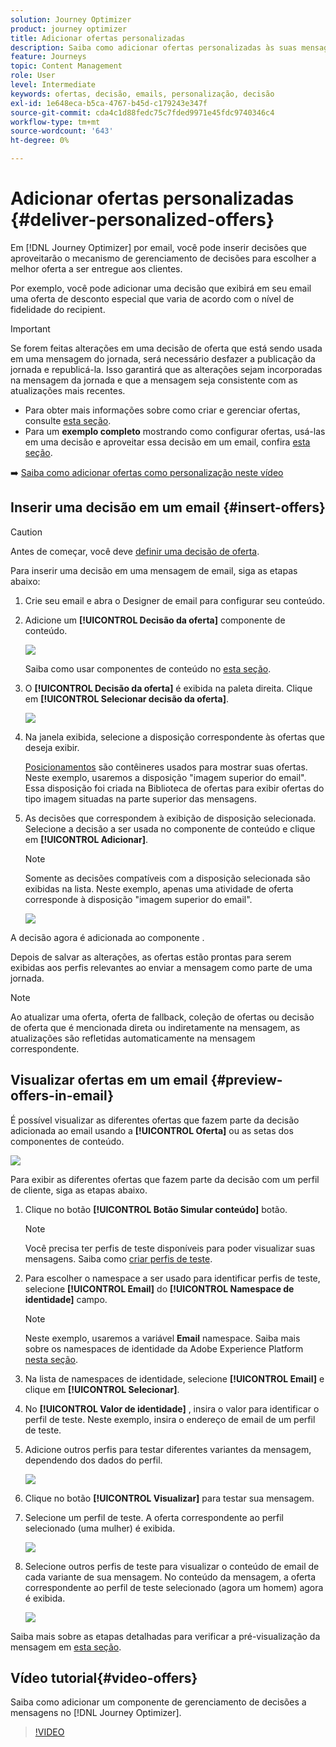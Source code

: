 ```yaml
---
solution: Journey Optimizer
product: journey optimizer
title: Adicionar ofertas personalizadas
description: Saiba como adicionar ofertas personalizadas às suas mensagens
feature: Journeys
topic: Content Management
role: User
level: Intermediate
keywords: ofertas, decisão, emails, personalização, decisão
exl-id: 1e648eca-b5ca-4767-b45d-c179243e347f
source-git-commit: cda4c1d88fedc75c7fded9971e45fdc9740346c4
workflow-type: tm+mt
source-wordcount: '643'
ht-degree: 0%

---
```


# Adicionar ofertas personalizadas {#deliver-personalized-offers}

Em [!DNL Journey Optimizer] por email, você pode inserir decisões que aproveitarão o mecanismo de gerenciamento de decisões para escolher a melhor oferta a ser entregue aos clientes.

Por exemplo, você pode adicionar uma decisão que exibirá em seu email uma oferta de desconto especial que varia de acordo com o nível de fidelidade do recipient.

>[!IMPORTANT]
>
>Se forem feitas alterações em uma decisão de oferta que está sendo usada em uma mensagem do jornada, será necessário desfazer a publicação da jornada e republicá-la.  Isso garantirá que as alterações sejam incorporadas na mensagem da jornada e que a mensagem seja consistente com as atualizações mais recentes.

* Para obter mais informações sobre como criar e gerenciar ofertas, consulte [esta seção](../offers/get-started/starting-offer-decisioning.md).
* Para um **exemplo completo** mostrando como configurar ofertas, usá-las em uma decisão e aproveitar essa decisão em um email, confira [esta seção](../offers/offers-e2e.md#insert-decision-in-email).

➡️ [Saiba como adicionar ofertas como personalização neste vídeo](#video-offers)

## Inserir uma decisão em um email {#insert-offers}

>[!CAUTION]
>
>Antes de começar, você deve [definir uma decisão de oferta](../offers/offer-activities/create-offer-activities.md).

Para inserir uma decisão em uma mensagem de email, siga as etapas abaixo:

1. Crie seu email e abra o Designer de email para configurar seu conteúdo.

1. Adicione um **[!UICONTROL Decisão da oferta]** componente de conteúdo.

   ![](assets/deliver-offer-component.png)

   Saiba como usar componentes de conteúdo no [esta seção](content-components.md).

1. O **[!UICONTROL Decisão da oferta]** é exibida na paleta direita. Clique em **[!UICONTROL Selecionar decisão da oferta]**.

   ![](assets/deliver-offer-tab.png)

1. Na janela exibida, selecione a disposição correspondente às ofertas que deseja exibir.

   [Posicionamentos](../offers/offer-library/creating-placements.md) são contêineres usados para mostrar suas ofertas. Neste exemplo, usaremos a disposição &quot;imagem superior do email&quot;. Essa disposição foi criada na Biblioteca de ofertas para exibir ofertas do tipo imagem situadas na parte superior das mensagens.

1. As decisões que correspondem à exibição de disposição selecionada. Selecione a decisão a ser usada no componente de conteúdo e clique em **[!UICONTROL Adicionar]**.

   >[!NOTE]
   >
   >Somente as decisões compatíveis com a disposição selecionada são exibidas na lista. Neste exemplo, apenas uma atividade de oferta corresponde à disposição &quot;imagem superior do email&quot;.

   ![](assets/deliver-offer-placement.png)

A decisão agora é adicionada ao componente .

Depois de salvar as alterações, as ofertas estão prontas para serem exibidas aos perfis relevantes ao enviar a mensagem como parte de uma jornada.

>[!NOTE]
>
>Ao atualizar uma oferta, oferta de fallback, coleção de ofertas ou decisão de oferta que é mencionada direta ou indiretamente na mensagem, as atualizações são refletidas automaticamente na mensagem correspondente.

## Visualizar ofertas em um email {#preview-offers-in-email}

É possível visualizar as diferentes ofertas que fazem parte da decisão adicionada ao email usando a **[!UICONTROL Oferta]** ou as setas dos componentes de conteúdo.

![](assets/deliver-offer-preview.png)

Para exibir as diferentes ofertas que fazem parte da decisão com um perfil de cliente, siga as etapas abaixo.

1. Clique no botão **[!UICONTROL Botão Simular conteúdo]** botão.

   >[!NOTE]
   >
   >Você precisa ter perfis de teste disponíveis para poder visualizar suas mensagens. Saiba como [criar perfis de teste](../segment/creating-test-profiles.md).

1. Para escolher o namespace a ser usado para identificar perfis de teste, selecione **[!UICONTROL Email]** do **[!UICONTROL Namespace de identidade]** campo.

   >[!NOTE]
   >
   >Neste exemplo, usaremos a variável **Email** namespace. Saiba mais sobre os namespaces de identidade da Adobe Experience Platform [nesta seção](../segment/get-started-identity.md).

1. Na lista de namespaces de identidade, selecione **[!UICONTROL Email]** e clique em **[!UICONTROL Selecionar]**.

1. No **[!UICONTROL Valor de identidade]** , insira o valor para identificar o perfil de teste. Neste exemplo, insira o endereço de email de um perfil de teste.

   <!--For example enter smith@adobe.com and click the **[!UICONTROL Add profile]** button.-->

1. Adicione outros perfis para testar diferentes variantes da mensagem, dependendo dos dados do perfil.

   ![](assets/deliver-offer-test-profiles.png)

1. Clique no botão **[!UICONTROL Visualizar]** para testar sua mensagem.

1. Selecione um perfil de teste. A oferta correspondente ao perfil selecionado (uma mulher) é exibida.

   ![](assets/deliver-offer-test-profile-female-preview.png)

1. Selecione outros perfis de teste para visualizar o conteúdo de email de cada variante de sua mensagem. No conteúdo da mensagem, a oferta correspondente ao perfil de teste selecionado (agora um homem) agora é exibida.

   ![](assets/deliver-offer-test-profile-male-preview.png)

Saiba mais sobre as etapas detalhadas para verificar a pré-visualização da mensagem em [esta seção](#preview-your-messages).

## Vídeo tutorial{#video-offers}

Saiba como adicionar um componente de gerenciamento de decisões a mensagens no [!DNL Journey Optimizer].

>[!VIDEO](https://video.tv.adobe.com/v/334088?quality=12)
